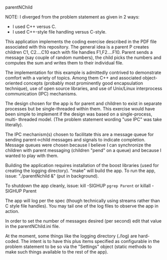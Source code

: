 parentNChild

NOTE: I diverged from the problem statement as given in 2 ways:
  - I used C++ versus C.
  - I used C++-style file handling versus C-style.

This application implements the coding exercise described in the 
PDF file associated with this repository. The general idea is a
parent P creates children C1, C2….C10 each with file handles F1,F2….F10. 
Parent sends a message (say couple of random numbers), the child picks 
the numbers and computes the sum and writes them to their individual file.

The implementation for this example is admittedly contrived to demonstrate
comfort with a variety of topics. Among them C++ and associated object-
oriented concepts (probably most prominently good encapsulation technique),
use of open source libraries, and use of Unix/Linux interprocess 
communication (IPC) mechanisms.

The design chosen for the app is for parent and children to exist in separate 
processes but be single-threaded within them.  This exercise would have
been simple to implement if the design was based on a single-process, multi-
threaded model.  (The problem statement wording "use IPC" was take literally).

The IPC mechanism(s) chosen to facilitate this are a message queue for sending 
parent->child messages and signals to indicate completion.  Message queues
were chosen because I believe I can synchronize the children with parent
messaging (children "pend" on a queue) and because I wanted to play with them.

Building the application requires installation of the boost libraries (used
for creating the logging directory). "make" will build the app.  To run the app,
issue:
    "./parentNchild &" (put in background).  

To shutdown the app cleanly, issue:
   kill    -SIGHUP `pgrep Parent`   or
   killall -SIGHUP Parent

The app will log per the spec (though technically using streams rather 
than C style file handles). You may tail one of the log files to observe
the app in action. 

In order to set the number of messages desired (per second) edit that value
in the parentNChild.ini file.

At the moment, some things like the logging directory (./log) are hard-coded. 
The intent is to have this plus items specified as configurable in the 
problem statement to be so via the "Settings" object (static methods to make 
such things available to the rest of the app).


